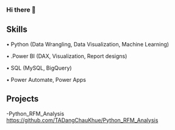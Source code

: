 ### Hi there 👋

## Skills
•	Python (Data Wrangling, Data Visualization, Machine Learning)

•	.Power BI (DAX, Visualization, Report designs)

•	SQL (MySQL, BigQuery)

•	Power Automate, Power Apps


## Projects
-Python_RFM_Analysis
https://github.com/TADangChauKhue/Python_RFM_Analysis
